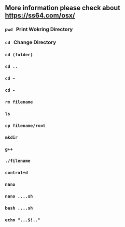 ## More information please check about https://ss64.com/osx/
### `pwd` &nbsp;&nbsp;Print Wokring Directory
### `cd`    &nbsp;&nbsp;Change Directory
### `cd (folder)`
### `cd ..`
### `cd ~`
### `cd -`
### `rm filename`
### `ls`
### `cp filename/root`
### `mkdir`
### `g++`
### `./filename`
### `control+d`
### `nano`
### `nano ....sh`
### `bash ....sh`
### `echo "...$!.."`

